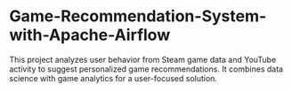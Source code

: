 # Game-Recommendation-System-with-Apache-Airflow
This project analyzes user behavior from Steam game data and YouTube activity to suggest personalized game recommendations. It combines data science with game analytics for a user-focused solution.
